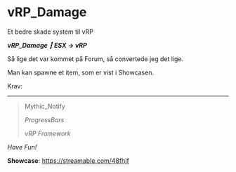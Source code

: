 # vRP_Damage
Et bedre skade system til vRP

***vRP_Damage ┇ ESX -> vRP***

Så lige det var kommet på Forum, så convertede jeg det lige.

Man kan spawne et item, som er vist i Showcasen.


Krav:
***
> Mythic_Notify
> 
> *ProgressBars*
> 
> *vRP Framework*

*Have Fun!*

**Showcase**: https://streamable.com/48fhjf
